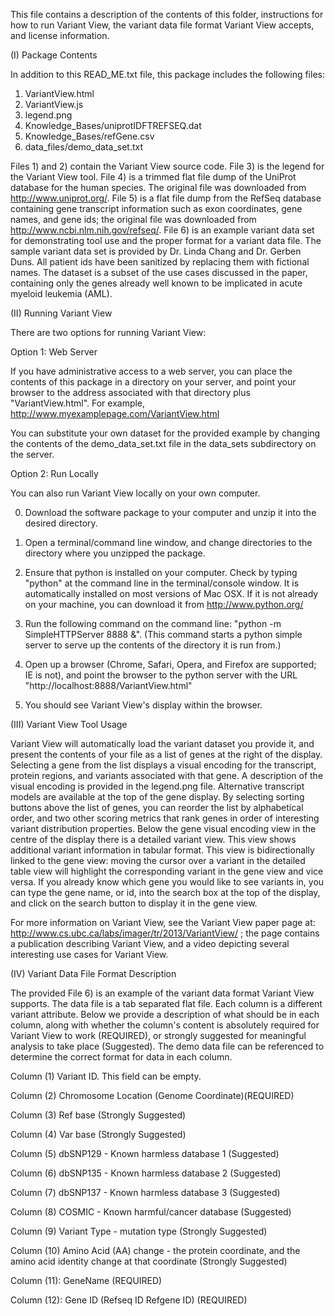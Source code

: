 This file contains a description of the contents of this folder,  instructions for how to run Variant View, the variant data file format Variant View accepts, and license information.

(I) Package Contents

In addition to this READ_ME.txt file, this package includes the following files:

1) VariantView.html
2) VariantView.js
3) legend.png
4) Knowledge_Bases/uniprotIDFTREFSEQ.dat
5) Knowledge_Bases/refGene.csv
6) data_files/demo_data_set.txt

Files 1) and 2) contain the Variant View source code.  File 3) is the legend for the Variant View tool. File 4) is a trimmed flat file dump of the UniProt database for the human species. The original file was downloaded from http://www.uniprot.org/.  File 5) is a flat file dump from the RefSeq database containing gene transcript information such as exon coordinates, gene names, and gene ids; the original file was downloaded from http://www.ncbi.nlm.nih.gov/refseq/. File 6) is an example variant data set for demonstrating tool use and the proper format for a variant data file. The sample variant data set is provided by Dr. Linda Chang and Dr. Gerben Duns. All patient ids have been sanitized by replacing them with fictional names. The dataset is a subset of the use cases discussed in the paper, containing only the genes already well known to be implicated in acute myeloid leukemia (AML).

(II) Running Variant View

There are two options for running Variant View:

Option 1: Web Server

If you have administrative access to a web server, you can place the contents of this package in a directory on your server, and point your browser to the address associated with that directory plus "VariantView.html". For example, http://www.myexamplepage.com/VariantView.html

You can substitute your own dataset for the provided example by changing the contents of the demo_data_set.txt file in the data_sets subdirectory on the server. 

Option 2: Run Locally

You can also run Variant View locally on your own computer. 

0) Download the software package to your computer and unzip it into the desired directory. 

1) Open a terminal/command line window, and change directories to the directory where you unzipped the package.

2) Ensure that python is installed on your computer. Check by typing "python" at the command line in the terminal/console window. It is automatically installed on most versions of Mac OSX. If it is not already on your machine, you can download it from http://www.python.org/

3) Run the following command on the command line: "python -m SimpleHTTPServer 8888 &". (This command starts a python simple server to serve up the contents of the directory it is run from.)

4)  Open up a browser (Chrome, Safari, Opera, and Firefox are supported; IE is not), and point the browser to the python server with the URL "http://localhost:8888/VariantView.html"

5) You should see Variant View's display within the browser.

(III) Variant View Tool Usage

Variant View will automatically load the variant dataset you provide it, and present the contents of your file as a list of genes at the right of the display.  Selecting a gene from the list displays a visual encoding for the transcript, protein regions, and variants associated with that gene. A description of the visual encoding is provided in the legend.png file.  Alternative transcript models are available at the top of the gene display. By selecting sorting buttons above the list of genes, you can reorder the list by alphabetical order, and two other scoring metrics that rank genes in order of interesting variant distribution properties. Below the gene visual encoding view in the centre of the display there is a detailed variant view. This view shows additional variant information in tabular format.  This view is bidirectionally linked to the gene view: moving the cursor over a variant in the detailed table view will highlight the corresponding variant in the gene view and vice versa. If you already know which gene you would like to see variants in, you can type the gene name, or id, into the search box at the top of the display, and click on the search button to display it in the gene view.

For more information on Variant View, see the Variant View paper page at: http://www.cs.ubc.ca/labs/imager/tr/2013/VariantView/ ; the page contains a publication describing Variant View, and a video depicting several interesting use cases for Variant View.


(IV) Variant Data File Format Description

The provided File 6) is an example of the variant data format Variant View supports. The data file is a tab separated flat file.  Each column is a different variant attribute. Below we provide a description of what should be in each column, along with whether the column's content is absolutely required for Variant View to work (REQUIRED), or strongly suggested for meaningful analysis to take place (Suggested). The demo data file can be referenced to determine the correct format for data in each column.

Column (1) Variant ID. This field can be empty.

Column (2) Chromosome Location (Genome Coordinate)(REQUIRED)

Column (3) Ref base (Strongly Suggested)

Column (4) Var base (Strongly Suggested)

Column (5) dbSNP129 - Known harmless database 1 (Suggested)

Column (6) dbSNP135 - Known harmless database 2 (Suggested)

Column (7) dbSNP137 - Known harmless database 3 (Suggested)

Column (8) COSMIC - Known harmful/cancer database (Suggested)

Column (9) Variant Type - mutation type (Strongly Suggested)

Column (10) Amino Acid (AA) change - the protein coordinate, and the amino acid identity change at that coordinate (Strongly Suggested)

Column (11): GeneName (REQUIRED)

Column (12): Gene ID (Refseq ID Refgene ID) (REQUIRED)
